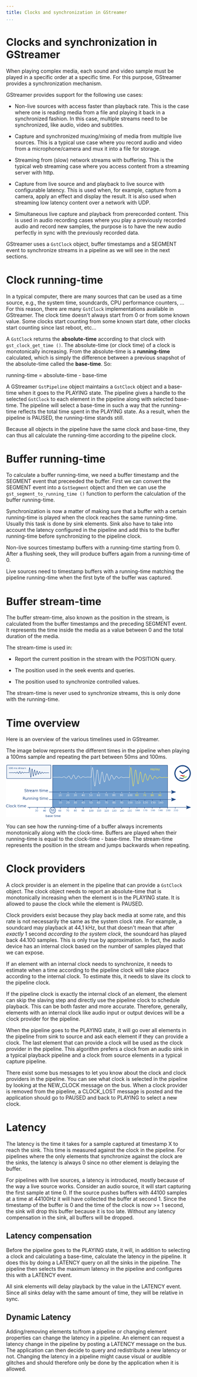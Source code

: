 ```yaml
---
title: Clocks and synchronization in GStreamer
...
```


# Clocks and synchronization in GStreamer

When playing complex media, each sound and video sample must be played
in a specific order at a specific time. For this purpose, GStreamer
provides a synchronization mechanism.

GStreamer provides support for the following use cases:

  - Non-live sources with access faster than playback rate. This is the
    case where one is reading media from a file and playing it back in a
    synchronized fashion. In this case, multiple streams need to be
    synchronized, like audio, video and subtitles.

  - Capture and synchronized muxing/mixing of media from multiple live
    sources. This is a typical use case where you record audio and video
    from a microphone/camera and mux it into a file for storage.

  - Streaming from (slow) network streams with buffering. This is the
    typical web streaming case where you access content from a streaming
    server with http.

  - Capture from live source and and playback to live source with
    configurable latency. This is used when, for example, capture from a
    camera, apply an effect and display the result. It is also used when
    streaming low latency content over a network with UDP.

  - Simultaneous live capture and playback from prerecorded content.
    This is used in audio recording cases where you play a previously
    recorded audio and record new samples, the purpose is to have the
    new audio perfectly in sync with the previously recorded data.

GStreamer uses a `GstClock` object, buffer timestamps and a SEGMENT
event to synchronize streams in a pipeline as we will see in the next
sections.

# Clock running-time

In a typical computer, there are many sources that can be used as a time
source, e.g., the system time, soundcards, CPU performance counters, ...
For this reason, there are many `GstClock` implementations available in
GStreamer. The clock time doesn't always start from 0 or from some known
value. Some clocks start counting from some known start date, other
clocks start counting since last reboot, etc...

A `GstClock` returns the **absolute-time** according to that clock with
`gst_clock_get_time ()`. The absolute-time (or clock time) of a clock is
monotonically increasing. From the absolute-time is a **running-time**
calculated, which is simply the difference between a previous snapshot
of the absolute-time called the **base-time**. So:

running-time = absolute-time - base-time

A GStreamer `GstPipeline` object maintains a `GstClock` object and a
base-time when it goes to the PLAYING state. The pipeline gives a handle
to the selected `GstClock` to each element in the pipeline along with
selected base-time. The pipeline will select a base-time in such a way
that the running-time reflects the total time spent in the PLAYING
state. As a result, when the pipeline is PAUSED, the running-time stands
still.

Because all objects in the pipeline have the same clock and base-time,
they can thus all calculate the running-time according to the pipeline
clock.

# Buffer running-time

To calculate a buffer running-time, we need a buffer timestamp and the
SEGMENT event that preceeded the buffer. First we can convert the
SEGMENT event into a `GstSegment` object and then we can use the
`gst_segment_to_running_time ()` function to perform the calculation of
the buffer running-time.

Synchronization is now a matter of making sure that a buffer with a
certain running-time is played when the clock reaches the same
running-time. Usually this task is done by sink elements. Sink also have
to take into account the latency configured in the pipeline and add this
to the buffer running-time before synchronizing to the pipeline clock.

Non-live sources timestamp buffers with a running-time starting from 0.
After a flushing seek, they will produce buffers again from a
running-time of 0.

Live sources need to timestamp buffers with a running-time matching the
pipeline running-time when the first byte of the buffer was captured.

# Buffer stream-time

The buffer stream-time, also known as the position in the stream, is
calculated from the buffer timestamps and the preceding SEGMENT event.
It represents the time inside the media as a value between 0 and the
total duration of the media.

The stream-time is used in:

  - Report the current position in the stream with the POSITION query.

  - The position used in the seek events and queries.

  - The position used to synchronize controlled values.

The stream-time is never used to synchronize streams, this is only done
with the running-time.

# Time overview

Here is an overview of the various timelines used in GStreamer.

The image below represents the different times in the pipeline when
playing a 100ms sample and repeating the part between 50ms and 100ms.

![GStreamer clock and various times](images/clocks.png "fig:")

You can see how the running-time of a buffer always increments
monotonically along with the clock-time. Buffers are played when their
running-time is equal to the clock-time - base-time. The stream-time
represents the position in the stream and jumps backwards when
repeating.

# Clock providers

A clock provider is an element in the pipeline that can provide a
`GstClock` object. The clock object needs to report an absolute-time
that is monotonically increasing when the element is in the PLAYING
state. It is allowed to pause the clock while the element is PAUSED.

Clock providers exist because they play back media at some rate, and
this rate is not necessarily the same as the system clock rate. For
example, a soundcard may playback at 44,1 kHz, but that doesn't mean
that after *exactly* 1 second *according to the system clock*, the
soundcard has played back 44.100 samples. This is only true by
approximation. In fact, the audio device has an internal clock based on
the number of samples played that we can expose.

If an element with an internal clock needs to synchronize, it needs to
estimate when a time according to the pipeline clock will take place
according to the internal clock. To estimate this, it needs to slave its
clock to the pipeline clock.

If the pipeline clock is exactly the internal clock of an element, the
element can skip the slaving step and directly use the pipeline clock to
schedule playback. This can be both faster and more accurate. Therefore,
generally, elements with an internal clock like audio input or output
devices will be a clock provider for the pipeline.

When the pipeline goes to the PLAYING state, it will go over all
elements in the pipeline from sink to source and ask each element if
they can provide a clock. The last element that can provide a clock will
be used as the clock provider in the pipeline. This algorithm prefers a
clock from an audio sink in a typical playback pipeline and a clock from
source elements in a typical capture pipeline.

There exist some bus messages to let you know about the clock and clock
providers in the pipeline. You can see what clock is selected in the
pipeline by looking at the NEW\_CLOCK message on the bus. When a clock
provider is removed from the pipeline, a CLOCK\_LOST message is posted
and the application should go to PAUSED and back to PLAYING to select a
new clock.

# Latency

The latency is the time it takes for a sample captured at timestamp X to
reach the sink. This time is measured against the clock in the pipeline.
For pipelines where the only elements that synchronize against the clock
are the sinks, the latency is always 0 since no other element is
delaying the buffer.

For pipelines with live sources, a latency is introduced, mostly because
of the way a live source works. Consider an audio source, it will start
capturing the first sample at time 0. If the source pushes buffers with
44100 samples at a time at 44100Hz it will have collected the buffer at
second 1. Since the timestamp of the buffer is 0 and the time of the
clock is now \>= 1 second, the sink will drop this buffer because it is
too late. Without any latency compensation in the sink, all buffers will
be dropped.

## Latency compensation

Before the pipeline goes to the PLAYING state, it will, in addition to
selecting a clock and calculating a base-time, calculate the latency in
the pipeline. It does this by doing a LATENCY query on all the sinks in
the pipeline. The pipeline then selects the maximum latency in the
pipeline and configures this with a LATENCY event.

All sink elements will delay playback by the value in the LATENCY event.
Since all sinks delay with the same amount of time, they will be
relative in sync.

## Dynamic Latency

Adding/removing elements to/from a pipeline or changing element
properties can change the latency in a pipeline. An element can request
a latency change in the pipeline by posting a LATENCY message on the
bus. The application can then decide to query and redistribute a new
latency or not. Changing the latency in a pipeline might cause visual or
audible glitches and should therefore only be done by the application
when it is allowed.

